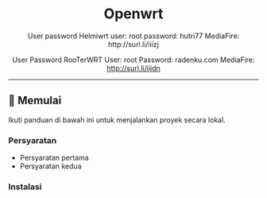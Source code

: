 <div align="center">
        <h1>Openwrt</h1>
    <p>  User password Helmiwrt
            user: root
        password: hutri77
       MediaFire: http://surl.li/iiizj
       
User Password RooTerWRT
            User: root
        Password: radenku.com
        MediaFire: http://surl.li/iijdn </p>
</div>

---

## 🚀 Memulai

Ikuti panduan di bawah ini untuk menjalankan proyek secara lokal.

### Persyaratan

- Persyaratan pertama
- Persyaratan kedua

### Instalasi


